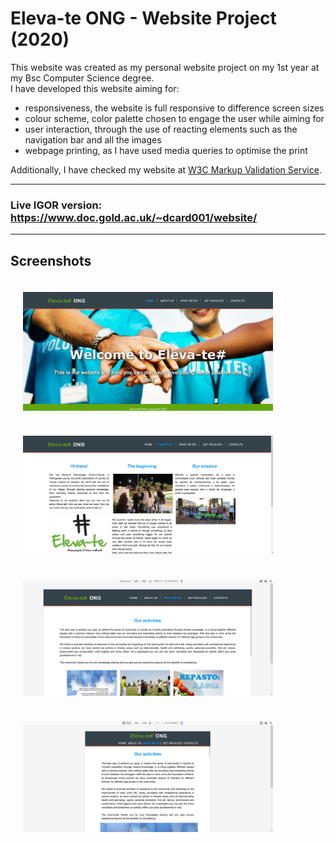 # Eleva-te ONG - Website Project (2020)

This website was created as my personal website project on my 1st year at my Bsc Computer Science degree.</br>
I have developed this website aiming for:
* responsiveness, the website is full responsive to difference screen sizes
* colour scheme, color palette chosen to engage the user while aiming for 
* user interaction, through the use of reacting elements such as the navigation bar and all the images
* webpage printing, as I have used media queries to optimise the print

Additionally, I have checked my website at [W3C Markup Validation Service](https://github.com/dosodrac/Eleva-teONG_website/blob/main/extra/index.validation.png).

-----

### Live IGOR version: https://www.doc.gold.ac.uk/~dcard001/website/

-----

## Screenshots

<p align="center">
<img src="https://raw.githubusercontent.com/dosodrac/Eleva-teONG_website/main/extra/Screenshoots/1.%20Homepage%20screenshot.jpg"
alt="Home page"
style="float: left; margin: 20px;"
width="400"/></p>
  
<p align="center">
<img src="https://raw.githubusercontent.com/dosodrac/Eleva-teONG_website/main/extra/Screenshoots/2.%20About%20us%20screenshot.jpg"
alt="About us page"
style="float: left; margin: 20px;"
width="400"/></p>
  
<p align="center">
<img src="https://raw.githubusercontent.com/dosodrac/Eleva-teONG_website/main/extra/Screenshoots/Responsive%201%20screenshot.jpg"
alt="Responsiveness 1"
style="float: left; margin: 20px;"
width="400"/></p>
  
<p align="center">
<img src="https://raw.githubusercontent.com/dosodrac/Eleva-teONG_website/main/extra/Screenshoots/Responsive%202%20screenshot.jpg"
alt="Responsiveness 1"
style="float: left; margin: 20px;"
width="400"/></p>

